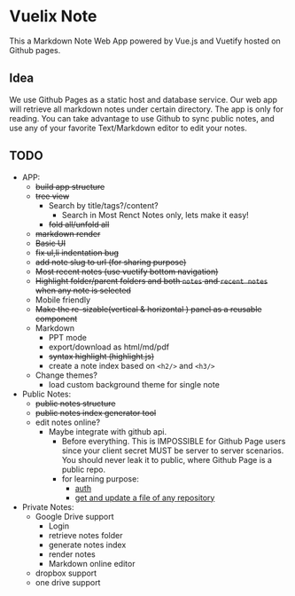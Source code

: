 # Vuelix Note

This a Markdown Note Web App powered by Vue.js and Vuetify hosted on Github pages.

## Idea

We use Github Pages as a static host and database service. Our web app will retrieve all markdown notes under certain directory.
The app is only for reading. You can take advantage to use Github to sync public notes, and use any of your favorite Text/Markdown editor to edit your notes.

## TODO

* APP:
  * ~~build app structure~~
  * ~~tree view~~
    * Search by title/tags?/content?
      * Search in Most Renct Notes only, lets make it easy!
    * ~~fold all/unfold all~~
  * ~~markdown render~~
  * ~~Basic UI~~
  * ~~fix ul,li indentation bug~~
  * ~~add note slug to url (for sharing purpose)~~
  * ~~Most recent notes (use vuetify bottom navigation)~~
  * ~~Highlight folder/parent folders and both `notes` and `recent notes` when any note is selected~~
  * Mobile friendly
  * ~~Make the re-sizable(vertical & horizontal ) panel as a reusable component~~
  * Markdown
    * PPT mode
    * export/download as html/md/pdf
    * ~~syntax highlight (highlight.js)~~
    * create a note index based on `<h2/>` and `<h3/>`
  * Change themes?
    * load custom background theme for single note
* Public Notes:
  * ~~public notes structure~~
  * ~~public notes index generator tool~~
  * edit notes online?
    * Maybe integrate with github api.
      * Before everything. This is IMPOSSIBLE for Github Page users since your client secret MUST be server to server scenarios. You should never leak it to public, where Github Page is a public repo.
      * for learning purpose:
        * [auth](https://developer.github.com/v3/oauth_authorizations/)
        * [get and update a file of any repository](https://developer.github.com/v3/repos/contents/#update-a-file)
* Private Notes:
  * Google Drive support
    * Login
    * retrieve notes folder
    * generate notes index
    * render notes
    * Markdown online editor
  * dropbox support
  * one drive support
